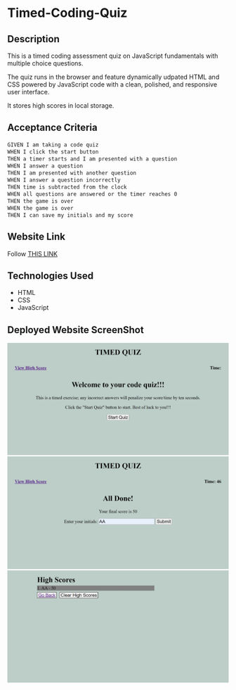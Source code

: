 # Timed-Coding-Quiz

## Description

This is a timed coding assessment quiz on JavaScript fundamentals with multiple choice questions.

The quiz runs in the browser and feature dynamically udpated HTML and CSS powered by JavaScript code with a clean, polished, and responsive user interface. 

It stores high scores in local storage.

## Acceptance Criteria
~~~
GIVEN I am taking a code quiz
WHEN I click the start button
THEN a timer starts and I am presented with a question
WHEN I answer a question
THEN I am presented with another question
WHEN I answer a question incorrectly
THEN time is subtracted from the clock
WHEN all questions are answered or the timer reaches 0
THEN the game is over
WHEN the game is over
THEN I can save my initials and my score
~~~

## Website Link

Follow [THIS LINK](https://z20axa.github.io/Timed-Coding-Quiz/)

## Technologies Used

- HTML
- CSS
- JavaScript

## Deployed Website ScreenShot

![WebSite SreenShot1](Web_capture_3-11-2022_222415_.jpeg "WebSite ScreenShot1")
![WebSite SreenShot2](Web_capture_3-11-2022_222453_.jpeg "WebSite ScreenShot2")
![WebSite SreenShot3](Web_capture_3-11-2022_222512_.jpeg "WebSite ScreenShot3")

